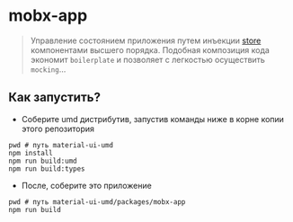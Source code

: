 
# mobx-app

> Управление состоянием приложения путем инъекции [store](https://mobx.js.org/defining-data-stores.html) компонентами высшего порядка. Подобная композиция кода экономит `boilerplate` и позволяет с легкостью осуществить `mocking`...

## Как запустить?

 - Соберите umd дистрибутив, запустив команды ниже в корне копии этого репозитория

```
pwd # путь material-ui-umd
npm install
npm run build:umd
npm run build:types
```

 - После, соберите это приложение

```
pwd # путь material-ui-umd/packages/mobx-app
npm run build
```
